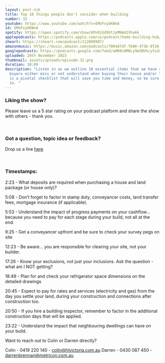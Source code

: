 ```yaml
---
layout: post.njk
title: Top 10 things people don't consider when building
number: 32
youtube: https://www.youtube.com/watch?v=SMoFxybKWnA
id: SMoFxybKWnA
spotify: https://open.spotify.com/show/6PnOjGdSKtJyMNA41Vhakk
applepodcasts: https://podcasts.apple.com/us/podcast/home-building-hub/id1681936589
iheart: https://iheart.com/podcast/112809987/
amazonmusic: https://music.amazon.com/podcasts/7004d7d7-fb06-473b-8f26-8ce9992cac11
googlepodcasts: https://podcasts.google.com/feed/aHR0cHM6Ly9mZWVkcy5idXp6c3Byb3V0LmNvbS8yMTM5MTU1LnJzcw==
uploaded: 20th November 2023
thumbnail: assets/uploads/episode-32.png
duration: 30:09
description: "Listen in as we outline 10 essential items that we have seen other
  buyers either miss or not understand when buying their house and/or land. This
  is a pivotal checklist that will save you time and money, so be sure to tune
  in. "
---
```

### Liking the show?

Please leave us a 5 star rating on your podcast platform and share the show with others - thank you.

<br>

### Got a question, topic idea or feedback?

Drop us a line <a href="/contact" id="contact-us" target="_blank">here</a>

<br>

### Timestamps:

2:23 - What deposits are required when purchasing a house and land package (or house only)? 

5:08 - Don’t forget to factor in stamp duty, conveyancer costs, land transfer fees, mortgage insurance (if applicable).

5:53 - Understand the impact of progress payments on your cashflow… because you need to pay for each stage during your build, not all at the end.

9:25 - Get a conveyancer upfront and be sure to check your survey pegs on site

12:23 - Be aware… you are responsible for clearing your site, not your builder.

17:26 - Know your exclusions, not just your inclusions. Ask the question - what am I NOT getting?

18:49 - Plan for and check your refrigerator space dimensions on the detailed drawings

20:45 - Expect to pay for rates and services (electricity and gas) from the day you settle your land, during your construction and connections after construction too.

20:50 - If you hire a building inspector, remember to factor in the additional construction days that will be applied.

23:22 - Understand the impact that neighbouring dwellings can have on your build.

Want to reach out to Colin or Darren directly?

Colin - 0419 220 140 - colin@hlvictoria.com.au
Darren - 0430 087 450 - darrenbrennan@metricon.com.au